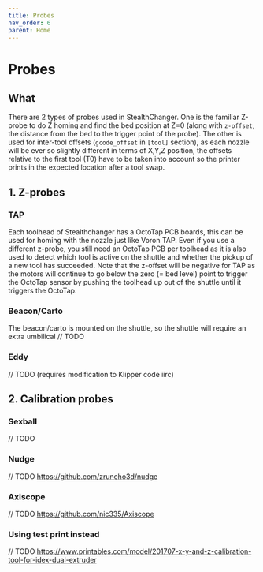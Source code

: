 ```yaml
---
title: Probes
nav_order: 6
parent: Home
---
```

<!-- Use the page layout at TOC.md:  https://github.com/sdylewski/StealthChanger/blob/main/docs/TOC.md -->
# Probes

## What

There are 2 types of probes used in StealthChanger. One is the familiar Z-probe to do Z homing and find the bed position at Z=0 (along with `z-offset`, the distance from the bed to the trigger point of the probe). The other is used for inter-tool offsets (`gcode_offset` in `[tool]` section), as each nozzle will be ever so slightly different in terms of X,Y,Z position, the offsets relative to the first tool (T0) have to be taken into account so the printer prints in the expected location after a tool swap.

## 1. Z-probes

### TAP
Each toolhead of Stealthchanger has a OctoTap PCB boards, this can be used for homing with the nozzle just like Voron TAP. Even if you use a different z-probe, you still need an OctoTap PCB per toolhead as it is also used to detect which tool is active on the shuttle and whether the pickup of a new tool has succeeded.
Note that the z-offset will be negative for TAP as the motors will continue to go below the zero (= bed level) point to trigger the OctoTap sensor by pushing the toolhead up out of the shuttle until it triggers the OctoTap.

### Beacon/Carto
The beacon/carto is mounted on the shuttle, so the shuttle will require an extra umbilical
// TODO

### Eddy
// TODO (requires modification to Klipper code iirc)


## 2. Calibration probes

### Sexball
// TODO

### Nudge
// TODO
https://github.com/zruncho3d/nudge

### Axiscope
// TODO
https://github.com/nic335/Axiscope

### Using test print instead
// TODO
https://www.printables.com/model/201707-x-y-and-z-calibration-tool-for-idex-dual-extruder



